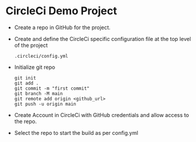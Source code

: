 # CircleCi Demo Project

- Create a repo in GitHub for the project.
- Create and define the CircleCi specific configuration file at the top level of the project

  ```
  .circleci/config.yml
  ```
- Initialize git repo
  ```
  git init
  git add .
  git commit -m "first commit"
  git branch -M main
  git remote add origin <github_url>
  git push -u origin main
  ```
  
- Create Account in CircleCi with GitHub credentials and allow access to the repo.
- Select the repo to start the build as per config.yml
